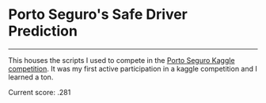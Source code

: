 # Porto Seguro's Safe Driver Prediction

---

This houses the scripts I used to compete in the [Porto Seguro Kaggle competition](https://www.kaggle.com/c/porto-seguro-safe-driver-prediction). It was my first active participation in a kaggle competition and I learned a ton.

Current score: .281
